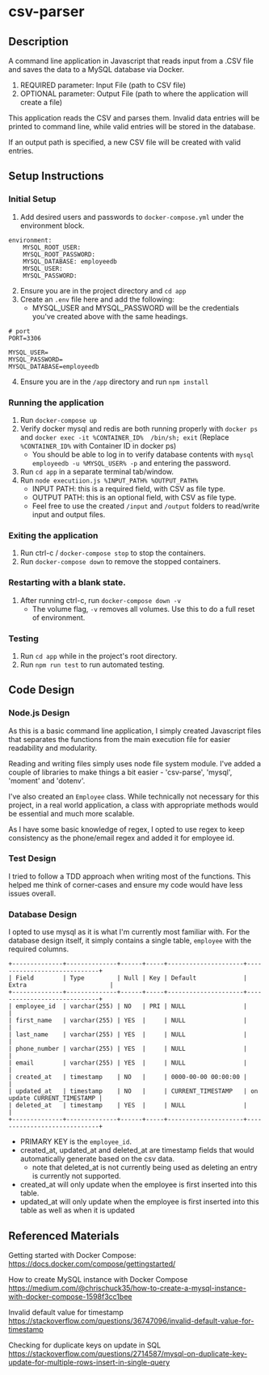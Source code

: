# csv-parser

## Description
A command line application in Javascript that reads input from a .CSV file and saves the data to a MySQL database via Docker.

1. REQUIRED parameter: Input File (path to CSV file)
2. OPTIONAL parameter: Output File (path to where the application will create a file)

This application reads the CSV and parses them.
Invalid data entries will be printed to command line, while valid entries will be stored in the database.

If an output path is specified, a new CSV file will be created with valid entries.

## Setup Instructions

### Initial Setup
1. Add desired users and passwords to `docker-compose.yml` under the environment block.
```
environment:
    MYSQL_ROOT_USER:
    MYSQL_ROOT_PASSWORD: 
    MYSQL_DATABASE: employeedb
    MYSQL_USER: 
    MYSQL_PASSWORD: 
```
2. Ensure you are in the project directory and  `cd app`
3. Create an `.env` file here and add the following:
    - MYSQL_USER and MYSQL_PASSWORD will be the credentials you've created above with the same headings.
```
# port
PORT=3306

MYSQL_USER=
MYSQL_PASSWORD=
MYSQL_DATABASE=employeedb
```
4. Ensure you are in the `/app` directory and run `npm install` 

### Running the application

1. Run `docker-compose up`
2. Verify docker mysql and redis are both running properly with `docker ps` and
`docker exec -it %CONTAINER_ID%  /bin/sh; exit` (Replace `%CONTAINER_ID%` with Container ID in docker ps)
    - You should be able to log in to verify database contents with `mysql employeedb -u %MYSQL_USER% -p` and entering the password.
3. Run `cd app` in a separate terminal tab/window.
4. Run `node executiion.js %INPUT_PATH% %OUTPUT_PATH%`
    - INPUT PATH: this is a required field, with CSV as file type.
    - OUTPUT PATH: this is an optional field, with CSV as file type.
    - Feel free to use the created `/input` and `/output` folders to read/write input and output files.

### Exiting the application
1. Run ctrl-c / `docker-compose stop` to stop the containers.
2. Run `docker-compose down` to remove the stopped containers.

### Restarting with a blank state.
1. After running ctrl-c, run `docker-compose down -v`
    - The volume flag, `-v` removes all volumes. Use this to do a full reset of environment.

### Testing
1. Run `cd app` while in the project's root directory.
2. Run `npm run test` to run automated testing.

## Code Design
### Node.js Design
As this is a basic command line application, I simply created Javascript files that separates the functions from the main execution file for easier readability and modularity.

Reading and writing files simply uses node file system module.
I've added a couple of libraries to make things a bit easier - 'csv-parse', 'mysql', 'moment' and 'dotenv'.

I've also created an `Employee` class. While technically not necessary for this project, in a real world application, a class with appropriate methods would be essential and much more scalable.

As I have some basic knowledge of regex, I opted to use regex to keep consistency as the phone/email regex and added it for employee id.

### Test Design
I tried to follow a TDD approach when writing most of the functions. This helped me think of corner-cases and ensure my code would have less issues overall.

### Database Design
I opted to use mysql as it is what I'm currently most familiar with.
For the database design itself, it simply contains a single table, `employee` with the required columns.

```
+--------------+--------------+------+-----+---------------------+-----------------------------+
| Field        | Type         | Null | Key | Default             | Extra                       |
+--------------+--------------+------+-----+---------------------+-----------------------------+
| employee_id  | varchar(255) | NO   | PRI | NULL                |                             |
| first_name   | varchar(255) | YES  |     | NULL                |                             |
| last_name    | varchar(255) | YES  |     | NULL                |                             |
| phone_number | varchar(255) | YES  |     | NULL                |                             |
| email        | varchar(255) | YES  |     | NULL                |                             |
| created_at   | timestamp    | NO   |     | 0000-00-00 00:00:00 |                             |
| updated_at   | timestamp    | NO   |     | CURRENT_TIMESTAMP   | on update CURRENT_TIMESTAMP |
| deleted_at   | timestamp    | YES  |     | NULL                |                             |
+--------------+--------------+------+-----+---------------------+-----------------------------+
```
- PRIMARY KEY is the `employee_id`.
- created_at, updated_at and deleted_at are timestamp fields that would automatically generate based on the csv data.
    - note that deleted_at is not currently being used as deleting an entry is currently not supported.
- created_at will only update when the employee is first inserted into this table.
- updated_at will only update when the employee is first inserted into this table as well as when it is updated

## Referenced Materials

Getting started with Docker Compose: 
https://docs.docker.com/compose/gettingstarted/

How to create MySQL instance with Docker Compose
https://medium.com/@chrischuck35/how-to-create-a-mysql-instance-with-docker-compose-1598f3cc1bee

Invalid default value for timestamp
https://stackoverflow.com/questions/36747096/invalid-default-value-for-timestamp

Checking for duplicate keys on update in SQL
https://stackoverflow.com/questions/2714587/mysql-on-duplicate-key-update-for-multiple-rows-insert-in-single-query